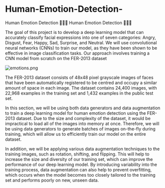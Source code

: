 # Human-Emotion-Detection-
Human Emotion Detection 🙂😞😠
Human Emotion Detection 🙂😞😠

The goal of this project is to develop a deep learning model that can accurately classify facial expressions into one of seven categories: Angry, Disgust, Fear, Happy, Sad, Surprise, and Neutral. We will use convolutional neural networks (CNNs) to train our model, as they have been shown to be effective in image classification tasks. Our approach involves training a CNN model from scratch on the FER-2013 dataset

![emotions.png](attachment:02a21be9-12eb-4595-a450-8414036bac30.png)

The FER-2013 dataset consists of 48x48 pixel grayscale images of faces that have been automatically registered to be centred and occupy a similar amount of space in each image. The dataset contains 24,400 images, with 22,968 examples in the training set and 1,432 examples in the public test set.

In this section, we will be using both data generators and data augmentation to train a deep learning model for human emotion detection using the FER-2013 dataset. Due to the size and complexity of the dataset, it would be impractical to load all of the images into memory at once. Therefore, we will be using data generators to generate batches of images on-the-fly during training, which will allow us to efficiently train our model on the entire dataset.

In addition, we will be applying various data augmentation techniques to the training images, such as rotation, shifting, and flipping. This will help to increase the size and diversity of our training set, which can improve the performance of our deep learning model. By introducing variability into the training process, data augmentation can also help to prevent overfitting, which occurs when the model becomes too closely tailored to the training set and performs poorly on new, unseen data.
